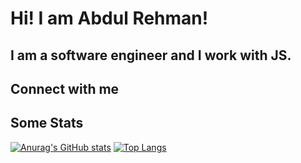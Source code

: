 # Hi! I am Abdul Rehman!
## I am a software engineer and I work with JS.

## Connect with me

## Some Stats
[![Anurag's GitHub stats](https://github-readme-stats.vercel.app/api?username=abdul-rehman-d&show_icons=true&theme=dracula)](https://github.com/anuraghazra/github-readme-stats)
[![Top Langs](https://github-readme-stats.vercel.app/api/top-langs/?username=abdul-rehman-d&theme=dracula&layout=compact)](https://github.com/anuraghazra/github-readme-stats)
